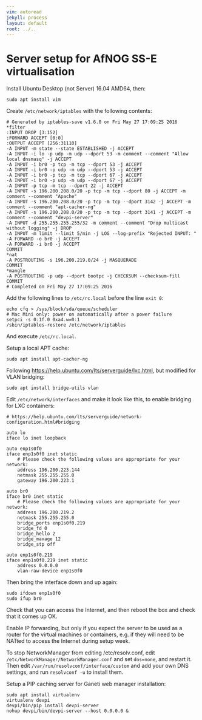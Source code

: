 ```yaml
---
vim: autoread
jekyll: process
layout: default
root: ../..
---
```


# Server setup for AfNOG SS-E virtualisation

Install Ubuntu Desktop (not Server) 16.04 AMD64, then:

	sudo apt install vim

Create `/etc/network/iptables` with the following contents:

	# Generated by iptables-save v1.6.0 on Fri May 27 17:09:25 2016
	*filter
	:INPUT DROP [3:152]
	:FORWARD ACCEPT [0:0]
	:OUTPUT ACCEPT [256:31110]
	-A INPUT -m state --state ESTABLISHED -j ACCEPT
	-A INPUT -i lo -p udp -m udp --dport 53 -m comment --comment "Allow local dnsmasq" -j ACCEPT
	-A INPUT -i br0 -p tcp -m tcp --dport 53 -j ACCEPT
	-A INPUT -i br0 -p udp -m udp --dport 53 -j ACCEPT
	-A INPUT -i br0 -p tcp -m tcp --dport 67 -j ACCEPT
	-A INPUT -i br0 -p udp -m udp --dport 67 -j ACCEPT
	-A INPUT -p tcp -m tcp --dport 22 -j ACCEPT
	-A INPUT -s 196.200.208.0/20 -p tcp -m tcp --dport 80 -j ACCEPT -m comment --comment "Apache"
	-A INPUT -s 196.200.208.0/20 -p tcp -m tcp --dport 3142 -j ACCEPT -m comment --comment "apt-cacher-ng"
	-A INPUT -s 196.200.208.0/20 -p tcp -m tcp --dport 3141 -j ACCEPT -m comment --comment "devpi-server"
	-A INPUT -d 255.255.255.255/32 -m comment --comment "Drop multicast without logging" -j DROP
	-A INPUT -m limit --limit 5/min -j LOG --log-prefix "Rejected INPUT: "
	-A FORWARD -o br0 -j ACCEPT
	-A FORWARD -i br0 -j ACCEPT
	COMMIT
	*nat
	-A POSTROUTING -s 196.200.219.0/24 -j MASQUERADE
	COMMIT
	*mangle
	-A POSTROUTING -p udp --dport bootpc -j CHECKSUM --checksum-fill
	COMMIT
	# Completed on Fri May 27 17:09:25 2016

Add the following lines to `/etc/rc.local` before the line `exit 0`:

	echo cfq > /sys/block/sda/queue/scheduler
	# Mac Mini only: power on automatically after a power failure
	setpci -s 0:1f.0 0xa4.w=0:1
	/sbin/iptables-restore /etc/network/iptables

And execute `/etc/rc.local`.

Setup a local APT cache:

	sudo apt install apt-cacher-ng

Following https://help.ubuntu.com/lts/serverguide/lxc.html, but modified for VLAN bridging:

	sudo apt install bridge-utils vlan

Edit `/etc/network/interfaces` and make it look like this, to enable bridging for LXC containers:

	# https://help.ubuntu.com/lts/serverguide/network-configuration.html#bridging

	auto lo
	iface lo inet loopback

	auto enp1s0f0
	iface enp1s0f0 inet static
		# Please check the following values are appropriate for your network:
		address 196.200.223.144
		netmask 255.255.255.0
		gateway 196.200.223.1

	auto br0
	iface br0 inet static
		# Please check the following values are appropriate for your network:
		address 196.200.219.2
		netmask 255.255.255.0
		bridge_ports enp1s0f0.219
		bridge_fd 0
		bridge_hello 2
		bridge_maxage 12
		bridge_stp off

	auto enp1s0f0.219
	iface enp1s0f0.219 inet static
		address 0.0.0.0
		vlan-raw-device enp1s0f0

Then bring the interface down and up again:

	sudo ifdown enp1s0f0
	sudo ifup br0

Check that you can access the Internet, and then reboot the box and check that it comes up OK.

Enable IP forwarding, but only if you expect the server to be used as a router
for the virtual machines or containers, e.g. if they will need to be NATted to
access the Internet during setup week.

To stop NetworkManager from editing /etc/resolv.conf, edit `/etc/NetworkManager/NetworkManager.conf`
and set `dns=none`, and restart it. Then edit `/var/run/resolvconf/interface/custom` and
add your own DNS settings, and run `resolvconf -u` to install them.

Setup a PIP caching server for Ganeti web manager installation:

	sudo apt install virtualenv
	virtualenv devpi
	devpi/bin/pip install devpi-server
	nohup devpi/bin/devpi-server --host 0.0.0.0 &

